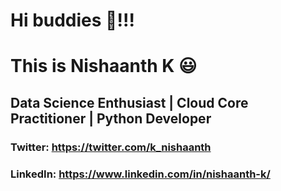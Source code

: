 # Hi buddies 👋!!!

# This is Nishaanth K 😃 

## Data Science Enthusiast | Cloud Core Practitioner | Python Developer

### Twitter: https://twitter.com/k_nishaanth

### LinkedIn: https://www.linkedin.com/in/nishaanth-k/
